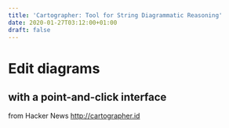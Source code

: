 ```yaml
---
title: 'Cartographer: Tool for String Diagrammatic Reasoning'
date: 2020-01-27T03:12:00+01:00
draft: false
---
```


Edit diagrams
=============

with a point-and-click interface
--------------------------------

  
  
from Hacker News http://cartographer.id